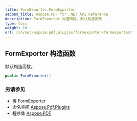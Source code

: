 ```yaml
---
title: FormExporter.FormExporter
second_title: Aspose.PDF for .NET API Reference
description: FormExporter 构造函数。默认构造函数
type: docs
weight: 10
url: /zh/net/aspose.pdf.plugins/formexporter/formexporter/
---
```

## FormExporter 构造函数

默认构造函数。

```csharp
public FormExporter()
```

### 另请参见

* 类 [FormExporter](../)
* 命名空间 [Aspose.Pdf.Plugins](../../../aspose.pdf.plugins/)
* 程序集 [Aspose.PDF](../../../)